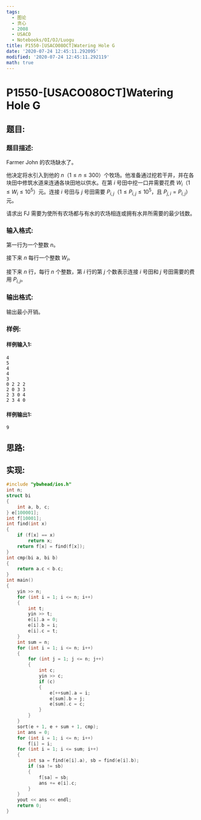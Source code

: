 ```yaml
---
tags: 
  - 图论
  - 贪心
  - 2008
  - USACO
  - Notebooks/OI/OJ/Luogu
title: P1550-[USACO08OCT]Watering Hole G
date: '2020-07-24 12:45:11.292095'
modified: '2020-07-24 12:45:11.292119'
math: true
---
```

# P1550-[USACO08OCT]Watering Hole G
## 题目:
### 题目描述:
Farmer John 的农场缺水了。

他决定将水引入到他的 $n$（$1 \leq n \leq 300$）个牧场。他准备通过挖若干井，并在各块田中修筑水道来连通各块田地以供水。在第 $i$ 号田中挖一口井需要花费 $W_i$（$1 \leq W_i \leq 10^5$）元。连接 $i$ 号田与 $j$ 号田需要 $P_{i,j}$（$1 \leq P_{i,j} \leq 10^5$，且 $P_{j,i}=P_{i,j}$）元。

请求出 FJ 需要为使所有农场都与有水的农场相连或拥有水井所需要的最少钱数。
### 输入格式:
第一行为一个整数 $n$。

接下来 $n$ 每行一个整数 $W_i$。

接下来 $n$ 行，每行 $n$ 个整数，第 $i$ 行的第 $j$ 个数表示连接 $i$ 号田和 $j$ 号田需要的费用 $P_{i,j}$。
### 输出格式:
输出最小开销。

### 样例:
#### 样例输入1:
```
4
5
4
4
3
0 2 2 2
2 0 3 3
2 3 0 4
2 3 4 0
```
#### 样例输出1:
```
9
```
## 思路:

## 实现:
```cpp
#include "ybwhead/ios.h"
int n;
struct bi
{
    int a, b, c;
} e[100001];
int f[10001];
int find(int x)
{
    if (f[x] == x)
        return x;
    return f[x] = find(f[x]);
}
int cmp(bi a, bi b)
{
    return a.c < b.c;
}
int main()
{
    yin >> n;
    for (int i = 1; i <= n; i++)
    {
        int t;
        yin >> t;
        e[i].a = 0;
        e[i].b = i;
        e[i].c = t;
    }
    int sum = n;
    for (int i = 1; i <= n; i++)
    {
        for (int j = 1; j <= n; j++)
        {
            int c;
            yin >> c;
            if (c)
            {
                e[++sum].a = i;
                e[sum].b = j;
                e[sum].c = c;
            }
        }
    }
    sort(e + 1, e + sum + 1, cmp);
    int ans = 0;
    for (int i = 1; i <= n; i++)
        f[i] = i;
    for (int i = 1; i <= sum; i++)
    {
        int sa = find(e[i].a), sb = find(e[i].b);
        if (sa != sb)
        {
            f[sa] = sb;
            ans += e[i].c;
        }
    }
    yout << ans << endl;
    return 0;
}
```
